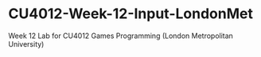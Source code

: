 # CU4012-Week-12-Input-LondonMet
Week 12 Lab for CU4012 Games Programming (London Metropolitan University) 

